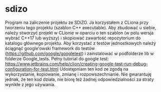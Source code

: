 # sdizo
Program na zaliczenie projektu ze SDiZO.
Ja korzystałem z CLiona przy tworzeniu tego projektu (szablon C++ executable).
Aby zbudować u siebie, należy stworzyć projekt w CLionie w oparciu o ten szablon (w polu wersja wybrać C++17 lub wyższy) i skopiować zawartość repozytorium do katalogu głównego projektu.
Aby korzystać z testów jednostkowych należy ściągnąć google'owski framework do testów (https://github.com/google/googletest) i zainstalować w podfolderze lib w folderze Google_tests.
Pełny tutorial do google test:
https://www.jetbrains.com/help/clion/creating-google-test-run-debug-configuration-for-test.html
Udostępniam ten kod ze zgodą na wykorzystanie, kopiowanie, zmianę i rozpowszechnianie.
Nie gwarantuję jednak, że ten kod działa, nie biorę też żadnej odpowiedzialności za straty wynikłe z jego używania.
